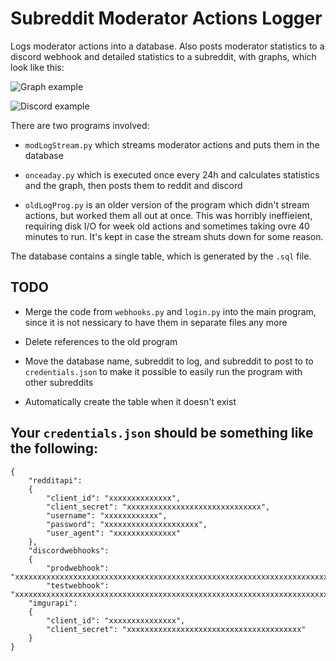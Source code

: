 # Subreddit Moderator Actions Logger

Logs moderator actions into a database. Also posts moderator statistics to a discord webhook
and detailed statistics to a subreddit, with graphs, which look like this:

![Graph example](https://i.imgur/VTR2Fam.png)

![Discord example](https://i.imgur/8LCdW98.png)

There are two programs involved:

* `modLogStream.py` which streams moderator actions and puts them in the database

* `onceaday.py` which is executed once every 24h and calculates statistics and the 
graph, then posts them to reddit and discord

* `oldLogProg.py` is an older version of the program which didn't stream actions,
but worked them all out at once. This was horribly ineffieient, requiring disk I/O
for week old actions and sometimes taking ovre 40 minutes to run. It's kept in case
the stream shuts down for some reason.

The database contains a single table, which is generated by the `.sql` file.

## TODO

* Merge the code from `webhooks.py` and `login.py` into the main program,
since it is not nessicary to have them in separate files any more

* Delete references to the old program

* Move the database name, subreddit to log, and subreddit to post to to `credentials.json`
to make it possible to easily run the program with other subreddits

* Automatically create the table when it doesn't exist

## Your `credentials.json` should be something like the following:

```
{
    "redditapi":
    {
        "client_id": "xxxxxxxxxxxxxx",
        "client_secret": "xxxxxxxxxxxxxxxxxxxxxxxxxxxxxx",
        "username": "xxxxxxxxxxxx",
        "password": "xxxxxxxxxxxxxxxxxxxxx",
        "user_agent": "xxxxxxxxxxxxxx"
    },
    "discordwebhooks":
    {
        "prodwebhook": "xxxxxxxxxxxxxxxxxxxxxxxxxxxxxxxxxxxxxxxxxxxxxxxxxxxxxxxxxxxxxxxxxxxxxxxxxxxxxxxxxxxxxxxxxxxxxxxxxxxxxxxxxxxxxxxxxxxxxxxxxxx",
        "testwebhook": "xxxxxxxxxxxxxxxxxxxxxxxxxxxxxxxxxxxxxxxxxxxxxxxxxxxxxxxxxxxxxxxxxxxxxxxxxxxxxxxxxxxxxxxxxxxxxxxxxxxxxxxxxxxxxxxxxxxxxxxxxxx"
    "imgurapi":
    {
        "client_id": "xxxxxxxxxxxxxxx",
        "client_secret": "xxxxxxxxxxxxxxxxxxxxxxxxxxxxxxxxxxxxxxx"
    }
}
```
